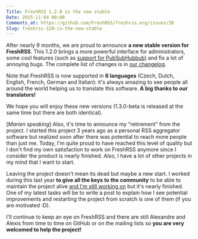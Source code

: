 ```yaml
---
Title: FreshRSS 1.2.0 is the new stable
Date: 2015-11-04 00:00
Comments_at: https://github.com/FreshRSS/freshrss.org/issues/30
Slug: freshrss-120-is-the-new-stable
---
```


After nearly 9 months, we are proud to announce **a new stable version for FreshRSS**. This 1.2.0 brings a more powerful interface for administrators, some cool features (such as [support for PubSubHubbub](https://freshrss.org/freshrss-supports-pubsubhubbub.html)) and fix a lot of annoying bugs. The complete list of changes is in [our changelog](https://github.com/FreshRSS/FreshRSS/blob/beta/CHANGELOG.md).

Note that FreshRSS is now supported in **6 languages** (Czech, Dutch, English, French, German and Italian): it's always amazing to see people all around the world helping us to translate this software. **A big thanks to our translators!**

We hope you will enjoy these new versions (1.3.0-beta is released at the same time but there are both identical).

[*Marien speaking*] Also, it's time to announce my “retirement” from the project. I started this project 3 years ago as a personal RSS aggregator software but realized soon after there was potential to reach more people than just me. Today, I'm quite proud to have reached this level of quality but I don't find my own satisfaction to work on FreshRSS anymore since I consider the product is nearly finished. Also, I have a lot of other projects in my mind that I want to start.

Leaving the project doesn't mean its dead but maybe a new start. I worked during this last year **to give all the keys to the community** to be able to maintain the project alive [and I'm still working on](https://github.com/FreshRSS/FreshRSS/issues/995) but it's nearly finished. One of my latest tasks will be to write a post to explain how I see potential improvements and restarting the project from scratch is one of them (if you are motivated :D).

I'll continue to keep an eye on FreshRSS and there are still Alexandre and Alexis from time to time on GitHub or on the mailing lists so **you are very welcomed to help the project!**
